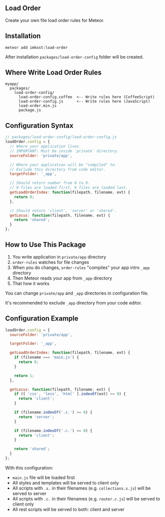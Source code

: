 ## Load Order

Create your own file load order rules for Meteor.

## Installation

```
meteor add imkost:load-order
```

After installation `packages/load-order-config` folder will be created.

## Where Write Load Order Rules

```
myapp/
  packages/
    load-order-config/
      load-order-config.coffee  <-- Write rules here (CoffeeScript)
      load-order-config.js      <-- Write rules here (JavaScript)
      load-order.min.js
      package.js
```

## Configuration Syntax

```js
// packages/load-order-config/load-order-config.js
loadOrder.config = {
  // Where your application lives.
  // IMPORTANT: Must be inside `private` directory.
  sourceFolder: 'private/app',

  // Where your application will be "compiled" to.
  // Exclude this directory from code editor.
  targetFolder: '_app',

  // Should return number from 0 to 9.
  // 0 files are loaded first, 9 files are loaded last.
  getLoadOrderIndex: function(filepath, filename, ext) {
    return 0;
  },

  // Should return 'client', 'server' or 'shared'.
  getLocus: function(filepath, filename, ext) {
    return 'shared';
  }
};
```

## How to Use This Package

1. You write application in `private/app` directory
2. `order-rules` watches for file changes
3. When you do changes, `order-rules` "compiles" your app intro `_app` directory
4. Then Meteor reads your app from `_app` directory
5. That how it works

You can change `private/app` and `_app` directories in configuration file.

It's recommended to exclude `_app` directory from your code editor.

## Configuration Example

```js
loadOrder.config = {
  sourceFolder: 'private/app',

  targetFolder: '_app',

  getLoadOrderIndex: function(filepath, filename, ext) {
    if (filename === 'main.js') {
      return 0;
    }

    return 1;
  },

  getLocus: function(filepath, filename, ext) {
    if ([ 'css', 'less', 'html' ].indexOf(ext) >= 0) {
      return 'client';
    }

    if (filename.indexOf('.s.') >= 0) {
      return 'server';
    }

    if (filename.indexOf('.c.') >= 0) {
      return 'client';
    }

    return 'shared';
  }
};
```

With this configuration:

- `main.js` file will be loaded first
- All styles and templates will be served to client only
- All scripts with `.s.` in their filenames (e.g. `collections.s.js`) will be served to server
- All scripts with `.c.` in their filenames (e.g. `router.c.js`) will be served to client only
- All rest scripts will be served to both: client and server
